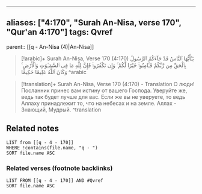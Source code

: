 
---
aliases: ["4:170", "Surah An-Nisa, verse 170", "Qur'an 4:170"]
tags: Qvref
---

parent:: [[q - An-Nisa (4)|An-Nisa]]

> [!arabic]+ Surah An-Nisa, Verse 170 (4:170)
> <span class="quran-arabic">يَـٰٓأَيُّهَا ٱلنَّاسُ قَدْ جَآءَكُمُ ٱلرَّسُولُ بِٱلْحَقِّ مِن رَّبِّكُمْ فَـَٔامِنُوا۟ خَيْرًا لَّكُمْ ۚ وَإِن تَكْفُرُوا۟ فَإِنَّ لِلَّهِ مَا فِى ٱلسَّمَـٰوَٰتِ وَٱلْأَرْضِ ۚ وَكَانَ ٱللَّهُ عَلِيمًا حَكِيمًا</span>
^arabic

> [!translation]+ Surah An-Nisa, Verse 170 (4:170) - Translation
> О люди! Посланник принес вам истину от вашего Господа. Уверуйте же, ведь так будет лучше для вас. Если же вы не уверуете, то ведь Аллаху принадлежит то, что на небесах и на земле. Аллах - Знающий, Мудрый.
^translation



## Related notes
```dataview
LIST from [[q - 4 - 170]]
WHERE !contains(file.name, "q - ")
SORT file.name ASC
```

### Related verses (footnote backlinks)
```dataview
LIST FROM [[q - 4 - 170]] AND #Qvref
SORT file.name ASC
```

